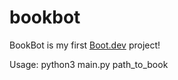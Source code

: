 # bookbot

BookBot is my first [Boot.dev](https://www.boot.dev) project!

Usage: python3 main.py path_to_book